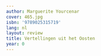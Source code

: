 ```yaml
---
author: Marguerite Yourcenar
cover: 465.jpg
isbn: '9789025315719'
lang: nl
layout: review
title: Vertellingen uit het Oosten
year: 0
---
```


